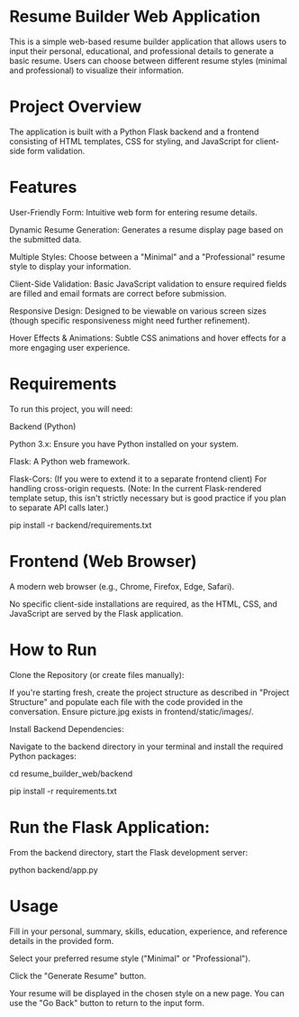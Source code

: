 # Resume Builder Web Application

This is a simple web-based resume builder application that allows users to input their personal, educational, and professional details to generate a basic resume. Users can choose between different resume styles (minimal and professional) to visualize their information.

# Project Overview

The application is built with a Python Flask backend and a frontend consisting of HTML templates, CSS for styling, and JavaScript for client-side form validation.

# Features

User-Friendly Form: Intuitive web form for entering resume details.

Dynamic Resume Generation: Generates a resume display page based on the submitted data.

Multiple Styles: Choose between a "Minimal" and a "Professional" resume style to display your information.

Client-Side Validation: Basic JavaScript validation to ensure required fields are filled and email formats are correct before submission.

Responsive Design: Designed to be viewable on various screen sizes (though specific responsiveness might need further refinement).

Hover Effects & Animations: Subtle CSS animations and hover effects for a more engaging user experience.

# Requirements

To run this project, you will need:

Backend (Python)

Python 3.x: Ensure you have Python installed on your system.

Flask: A Python web framework.

Flask-Cors: (If you were to extend it to a separate frontend client) For handling cross-origin requests. (Note: In the current Flask-rendered template setup, this isn't strictly necessary but is good practice if you plan to separate API calls later.)

pip install -r backend/requirements.txt

# Frontend (Web Browser)

A modern web browser (e.g., Chrome, Firefox, Edge, Safari).

No specific client-side installations are required, as the HTML, CSS, and JavaScript are served by the Flask application.

# How to Run

Clone the Repository (or create files manually):

If you're starting fresh, create the project structure as described in "Project Structure" and populate each file with the code 
provided in the conversation. Ensure picture.jpg exists in frontend/static/images/.

Install Backend Dependencies:

Navigate to the backend directory in your terminal and install the required Python packages:

cd resume_builder_web/backend

pip install -r requirements.txt


# Run the Flask Application:

From the backend directory, start the Flask development server:

python backend/app.py


# Usage

Fill in your personal, summary, skills, education, experience, and reference details in the provided form.

Select your preferred resume style ("Minimal" or "Professional").

Click the "Generate Resume" button.

Your resume will be displayed in the chosen style on a new page. You can use the "Go Back" button to return to the input form.




